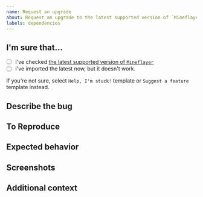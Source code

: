 ```yaml
---
name: Request an upgrade
about: Request an upgrade to the latest supported version of `Mineflayer`.
labels: dependencies
---
```



## I'm sure that...
- [ ] I've checked [the latest supported version of `Mineflayer`](https://github.com/PrismarineJS/mineflayer#features)
- [ ] I've imported the latest now, but it doesn't work.

If you're not sure, select `Help, I'm stuck!` template or `Suggest a feature` template instead.


## Describe the bug
<!-- A clear and concise description of what the bug is. -->


## To Reproduce
<!--
Steps to reproduce the behavior:
1. Go to '...'
2. Click on '....'
3. Scroll down to '....'
4. See error
-->


## Expected behavior
<!-- A clear and concise description of what you expected to happen. -->


## Screenshots
<!-- If applicable, add screenshots to help explain the bug. -->


## Additional context
<!-- Add any other context about the bug here. -->
